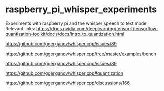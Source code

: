 # raspberry_pi_whisper_experiments
Experiments with raspberry pi and the whisper speech to text model
Relevant links:
https://docs.nvidia.com/deeplearning/tensorrt/tensorflow-quantization-toolkit/docs/docs/intro_to_quantization.html

https://github.com/ggerganov/whisper.cpp/issues/89

https://github.com/ggerganov/whisper.cpp/tree/master/examples/bench

https://github.com/ggerganov/whisper.cpp/issues/89

https://github.com/ggerganov/whisper.cpp#quantization

https://github.com/ggerganov/whisper.cpp/discussions/166
